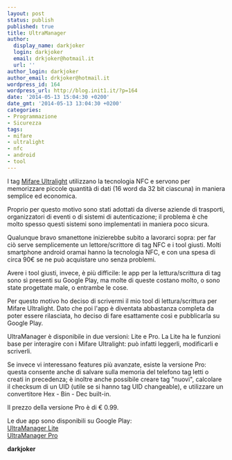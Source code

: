 ```yaml
---
layout: post
status: publish
published: true
title: UltraManager
author:
  display_name: darkjoker
  login: darkjoker
  email: drkjoker@hotmail.it
  url: ''
author_login: darkjoker
author_email: drkjoker@hotmail.it
wordpress_id: 164
wordpress_url: http://blog.init1.it/?p=164
date: '2014-05-13 15:04:30 +0200'
date_gmt: '2014-05-13 13:04:30 +0200'
categories:
- Programmazione
- Sicurezza
tags:
- mifare
- ultralight
- nfc
- android
- tool
---
```

<p>I tag <a title="Mifare Ultralight" href="http://www.mifare.net/en/products/mifare-smartticket-ics/mifare_ultralight/" target="_blank">Mifare Ultralight</a> utilizzano la tecnologia NFC e servono per memorizzare piccole quantità di dati (16 word da 32 bit ciascuna) in maniera semplice ed economica.</p>
<p>Proprio per questo motivo sono stati adottati da diverse aziende di trasporti, organizzatori di eventi o di sistemi di autenticazione; il problema è che molto spesso questi sistemi sono implementati in maniera poco sicura.</p>
<p>Qualunque bravo smanettone inizierebbe subito a lavorarci sopra: per far ciò serve semplicemente un lettore/scrittore di tag NFC e i tool giusti. Molti smartphone android oramai hanno la tecnologia NFC, e con una spesa di circa 90€ se ne può acquistare uno senza problemi.</p>
<p>Avere i tool giusti, invece, è più difficile: le app per la lettura/scrittura di tag sono sì presenti su Google Play, ma molte di queste costano molto, o sono state progettate male, o entrambe le cose.</p>
<p>Per questo motivo ho deciso di scrivermi il mio tool di lettura/scrittura per Mifare Ultralight. Dato che poi l'app è diventata abbastanza completa da poter essere rilasciata, ho deciso di fare esattamente così e pubblicarla su Google Play.</p>
<p>UltraManager è disponibile in due versioni: Lite e Pro. La Lite ha le funzioni base per interagire con i Mifare Ultralight: può infatti leggerli, modificarli e scriverli.</p>
<p>Se invece vi interessano features più avanzate, esiste la versione Pro: questa consente anche di salvare sulla memoria del telefono tag letti o creati in precedenza; è inoltre anche possibile creare tag "nuovi", calcolare il checksum di un UID (utile se si hanno tag UID changeable), e utilizzare un convertitore Hex - Bin - Dec built-in.</p>
<p>Il prezzo della versione Pro è di € 0.99.</p>
<p>Le due app sono disponibili su Google Play:<br />
<a title="UltraManager Lite" href="https://play.google.com/store/apps/details?id=io.github.darkjoker.ultramanagerlite" target="_blank">UltraManager Lite</a><br />
<a title="UltraManager Pro" href="https://play.google.com/store/apps/details?id=io.github.darkjoker.ultramanagerpro" target="_blank">UltraManager Pro</a></p>
<p><strong>darkjoker</strong></p>
